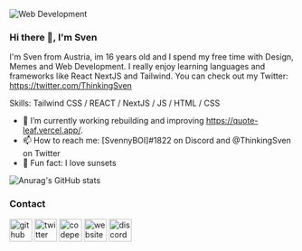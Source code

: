 ![Web Development](https://i.pinimg.com/originals/b9/d3/f9/b9d3f9bb5ecd4691d908ce1a598a4587.jpg)
### Hi there 👋, I'm Sven

I'm Sven from Austria, im 16 years old and I spend my free time with Design, Memes and Web Development. I really enjoy learning languages and frameworks like React NextJS and Tailwind. You can check out my Twitter: https://twitter.com/ThinkingSven

Skills: Tailwind CSS / REACT / NextJS / JS / HTML / CSS

- 🌱 I’m currently working rebuilding and improving https://quote-leaf.vercel.app/. 
- 📫 How to reach me: [SvennyBOI]#1822 on Discord and @ThinkingSven on Twitter  
- 🌇 Fun fact: I love sunsets

![Anurag's GitHub stats](https://github-readme-stats.vercel.app/api?username=ThinkingSven&show_icons=true&theme=onedark)

### Contact
[<img src='https://img.icons8.com/color-glass/2x/github.png' alt='github' height='40'>](https://github.com/https://github.com/ThinkingSven)  [<img src='https://img.icons8.com/color/2x/twitter.png' alt='twitter' height='40'>](https://twitter.com/ThinkingSven)  [<img src='https://img.icons8.com/external-tal-revivo-green-tal-revivo/2x/external-multi-platform-online-code-editor-and-open-source-learning-service-logo-green-tal-revivo.png' alt='codepen' height='40'>](https://codepen.io/https://codepen.io/SvennyBOI)  [<img src='https://img.icons8.com/fluency/2x/domain.png' alt='website' height='40'>](comingsoon)  [<img src='https://img.icons8.com/color/2x/discord--v2.png' alt='discord' height='40'>](ThinkingSven)  

